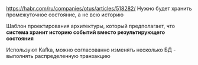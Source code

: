https://habr.com/ru/companies/otus/articles/518282/
Нужно будет хранить промежуточное состояние, а не всю историю

Шаблон проектирования архитектуры, который предполагает, что **система хранит историю событий вместо результирующего состояния**

Используют Kafka, можно согласованно изменять несколько БД - выполнять распределенную транзакцию 
